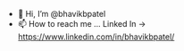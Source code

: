 - 👋 Hi, I’m @bhavikbpatel
- 📫 How to reach me ... Linked In -> https://www.linkedin.com/in/bhavikbpatel/

<!---
bhavikbpatel/bhavikbpatel is a ✨ special ✨ repository because its `README.md` (this file) appears on your GitHub profile.
You can click the Preview link to take a look at your changes.
--->
